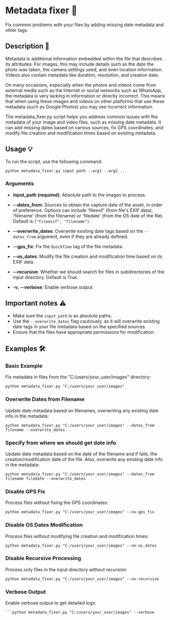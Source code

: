 # Metadata fixer 📂

Fix common problems with your files by adding missing date metadata and other tags.

## Description 📝

Metadata is additional information embedded within the file that describes its attributes. For images, this may include details such as the date the photo was taken, the camera settings used, and even location information. Videos also contain metadata like duration, resolution, and creation date.

On many occasions, especially when the photos and videos come from external media such as the Internet or social networks such as WhatsApp, the metadata is very lacking in information or directly incorrect. This means that when using these images and videos on other platforms that use these metadata (such as Google Photos) you may see incorrect information.

The metadata_fixer.py script helps you address common issues with the metadata of your image and video files, such as missing date metadata. It can add missing dates based on various sources, fix GPS coordinates, and modify file creation and modification times based on existing metadata.

## Usage 💡

To run the script, use the following command:

```
python metadata_fixer.py input_path --arg1 --arg2 ...
```

### Arguments

- **input_path (required)**: Absolute path to the images to process.

- **--dates_from**: Sources to obtain the capture date of the asset, in order of preference. Options can include 'fileexif' (from file's EXIF data), 'filename' (from the filename) or 'filedate' (from the OS date of the file). Default is `["fileexif", "filename"]`.

- **--overwrite_dates**: Overwrite existing date tags based on the `--dates_from` argument, even if they are already defined.

- **--gps_fix**: Fix the `QuickTime` tag of the file metadata.

- **--os_dates**: Modify the file creation and modification time based on its EXIF data.

- **--recursive**: Whether we should search for files in subdirectories of the input directory. Default is True.

- **-v, --verbose**: Enable verbose output.

## Important notes ⚠️

- Make sure the `input_path` is an absolute paths.
- Use the `--overwrite_dates` flag cautiously, as it will overwrite existing date tags in your file metadata based on the specified sources.
- Ensure that the files have appropriate permissions for modification.

## Examples 🛠️

### Basic Example

Fix metadata in files from the "C:/users/your_user/images" directory:

```
python metadata_fixer.py "C:/users/your_user/images"
```

### Overwrite Dates from Filename

Update date metadata based on filenames, overwriting any existing date info in the metadata:

```
python metadata_fixer.py "C:/users/your_user/images" --dates_from filename --overwrite_dates
```

### Specify from where we should get date info

Update date metadata based on the date of the filename and if fails, the creation/modification date of the file. Also, overwrite any existing date info in the metadata:

```
python metadata_fixer.py "C:/users/your_user/images" --dates_from filename filedate --overwrite_dates
```

### Disable GPS Fix

Process files without fixing the GPS coordinates:

```
python metadata_fixer.py "C:/users/your_user/images" --no-gps_fix
```

### Disable OS Dates Modification

Process files without modifying file creation and modification times:

```
python metadata_fixer.py "C:/users/your_user/images" --no-os_dates
```

### Disable Recursive Processing

Process only files in the input directory without recursion:

```
python metadata_fixer.py "C:/users/your_user/images" --no-recursive
```

### Verbose Output

Enable verbose output to get detailed logs:

````
```python metadata_fixer.py "C:/users/your_user/images" --verbose
````
